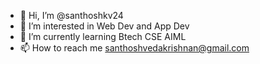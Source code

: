 - 👋 Hi, I’m @santhoshkv24
- 👀 I’m interested in Web Dev and App Dev
- 🌱 I’m currently learning Btech CSE AIML
- 📫 How to reach me santhoshvedakrishnan@gmail.com

<!---
Santhosh9361/Santhosh9361 is a ✨ special ✨ repository because its `README.md` (this file) appears on your GitHub profile.
You can click the Preview link to take a look at your changes.
--->
